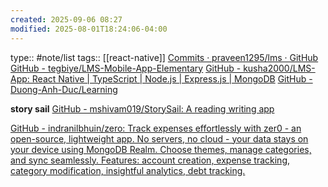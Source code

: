 ```yaml
---
created: 2025-09-06 08:27
modified: 2025-08-01T18:24:06-04:00
---
```

type:: #note/list 
tags:: [[react-native]]
[Commits · praveen1295/lms · GitHub](https://github.com/praveen1295/lms/commits/main/?after=0ea2517e7a24b0cd61010d3fbe8fbbcbfd1f39e1+69)
[GitHub - tegbiye/LMS-Mobile-App-Elementary](https://github.com/tegbiye/LMS-Mobile-App-Elementary)
[GitHub - kusha2000/LMS-App: React Native | TypeScript | Node.js | Express.js | MongoDB](https://github.com/kusha2000/LMS-App)
[GitHub - Duong-Anh-Duc/Learning](https://github.com/Duong-Anh-Duc/Learning)

**story sail**
[GitHub - mshivam019/StorySail: A reading writing app](https://github.com/mshivam019/StorySail)


[GitHub - indranilbhuin/zero: Track expenses effortlessly with zer0 - an open-source, lightweight app. No servers, no cloud - your data stays on your device using MongoDB Realm. Choose themes, manage categories, and sync seamlessly. Features: account creation, expense tracking, category modification, insightful analytics, debt tracking.](https://github.com/indranilbhuin/zero)